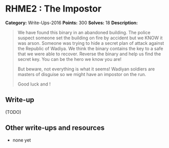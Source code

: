 # RHME2 : The Impostor

**Category:** Write-Ups-2016
**Points:** 300
**Solves:** 18
**Description:**

> We have found this binary in an abandoned building. The police suspect someone set the building on fire by accident but we KNOW it was arson. Someone was trying to hide a secret plan of attack against the Republic of Wadiya. We think the binary contains the key to a safe that we were able to recover. Reverse the binary and help us find the secret key. You can be the hero we know you are!
> 
> 
> But beware, not everything is what it seems! Wadiyan soldiers are masters of disguise so we might have an impostor on the run.
> 
> 
> Good luck and !


## Write-up

(TODO)

## Other write-ups and resources

* none yet
